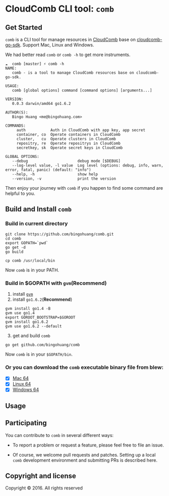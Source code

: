 CloudComb CLI tool: `comb`
==========================


## Get Started

`comb` is a CLI tool for manage resources in [CloudComb](http://c.163.com) base on [cloudcomb-go-sdk](https://github.com/bingohuang/cloudcomb-go-sdk). Support Mac, Linux and Windows.

We had better read `comb` or `comb -h` to get more instruments.

```
☁  comb [master] ⚡ comb -h
NAME:
   comb - is a tool to manage CloudComb resources base on cloudcomb-go-sdk.

USAGE:
   comb [global options] command [command options] [arguments...]

VERSION:
   0.0.3 darwin/amd64 go1.6.2

AUTHOR(S):
   Bingo Huang <me@bingohuang.com>

COMMANDS:
     auth           Auth in CloudComb with app key, app secret
     container, co  Operate containers in CloudComb
     cluster,   cu  Operate clusters in CloudComb
     repositry, re  Operate repositrys in CloudComb
     secretkey, sk  Operate secret keys in CloudComb

GLOBAL OPTIONS:
   --debug                      debug mode [$DEBUG]
   --log-level value, -l value  Log level (options: debug, info, warn, error, fatal, panic) (default: "info")
   --help, -h                   show help
   --version, -v                print the version
```

Then enjoy your journey with `comb` if you happen to find some command are helpful to you.

## Build and Install `comb`

### Build in current directory
```
git clone https://github.com/bingohuang/comb.git
cd comb
export GOPATH=`pwd`
go get -d
go build

cp comb /usr/local/bin

```

Now `comb` is in your PATH.

### Build in $GOPATH with `gvm`(**Recommend**)

1. install [`gvm`](https://github.com/moovweb/gvm)
2. install `go1.6.2`(**Recommend**)
```
gvm install go1.4 -B
gvm use go1.4
export GOROOT_BOOTSTRAP=$GOROOT
gvm install go1.6.2
gvm use go1.6.2 --default
```

3. get and build `comb`
```
go get github.com/bingohuang/comb
```
Now `comb` is in your `$GOPATH/bin`.

### Or you can download the `comb` executable binary file from blew:

- [x] [Mac 64](http://nos.126.net/comb/comb_darwin_amd64)
- [x] [Linux 64](http://nos.126.net/comb/comb_linux_amd64)
- [x] [Windows 64](http://nos.126.net/comb/comb_windows_amd64.exe)

## Usage

## Participating

You can contribute to `comb` in several different ways:

* To report a problem or request a feature, please feel free to file an issue.

* Of course, we welcome pull requests and patches. Setting up a local `comb` development environment and submitting PRs is described here.


## Copyright and license
Copyright © 2016. All rights reserved